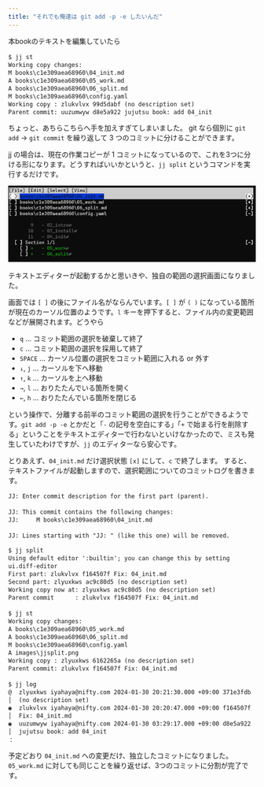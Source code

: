 ```yaml
---
title: "それでも俺達は git add -p -e したいんだ"
---
```

本bookのテキストを編集していたら

```
$ jj st
Working copy changes:
M books\c1e309aea68960\04_init.md
A books\c1e309aea68960\05_work.md
A books\c1e309aea68960\06_split.md
M books\c1e309aea68960\config.yaml
Working copy : zlukvlvx 99d5dabf (no description set)
Parent commit: uuzumwyw d8e5a922 jujutsu book: add 04_init
```

ちょっと、あちらこちらへ手を加えすぎてしまいました。 git なら個別に `git add` → `git commit` を繰り返して 3 つのコミットに分けることができます。

jj の場合は、現在の作業コピーが 1 コミットになっているので、これを3つに分ける形になります。どうすればいいかというと、`jj split` というコマンドを実行するだけです。

![jj split の実行イメージ](/images/jjsplit.png)

テキストエディターが起動するかと思いきや、独自の範囲の選択画面になりました。

画面では `[ ]` の後にファイル名がならんでいます。`[ ]` が `( )` になっている箇所が現在のカーソル位置のようです。`l` キーを押下すると、ファイル内の変更範囲などが展開されます。どうやら

+ `q` … コミット範囲の選択を破棄して終了
+ `c` … コミット範囲の選択を採用して終了
+ `SPACE` … カーソル位置の選択をコミット範囲に入れる or 外す
+ `↓`, `j` … カーソルを下へ移動
+ `↑`, `k` … カーソルを上へ移動
+ `→`, `l` … おりたたんでいる箇所を開く
+ `←`, `h` … おりたたんでいる箇所を閉じる

という操作で、分離する前半のコミット範囲の選択を行うことができるようです。`git add -p -e` とかだと「`-` の記号を空白にする」「`+` で始まる行を削除する」ということをテキストエディターで行わないといけなかったので、ミスも発生していたわけですが、`jj` のエディターなら安心です。

とりあえず、`04_init.md` だけ選択状態 `[x]` にして、`c` で終了します。
すると、テキストファイルが起動しますので、選択範囲についてのコミットログを書きます。

```
JJ: Enter commit description for the first part (parent).

JJ: This commit contains the following changes:
JJ:     M books\c1e309aea68960\04_init.md

JJ: Lines starting with "JJ: " (like this one) will be removed.
```

```
$ jj split
Using default editor ':builtin'; you can change this by setting ui.diff-editor
First part: zlukvlvx f164507f Fix: 04_init.md
Second part: zlyuxkws ac9c80d5 (no description set)
Working copy now at: zlyuxkws ac9c80d5 (no description set)
Parent commit      : zlukvlvx f164507f Fix: 04_init.md

$ jj st
Working copy changes:
A books\c1e309aea68960\05_work.md
A books\c1e309aea68960\06_split.md
M books\c1e309aea68960\config.yaml
A images\jjsplit.png
Working copy : zlyuxkws 6162265a (no description set)
Parent commit: zlukvlvx f164507f Fix: 04_init.md

$ jj log
@  zlyuxkws iyahaya@nifty.com 2024-01-30 20:21:30.000 +09:00 371e3fdb
│  (no description set)
◉  zlukvlvx iyahaya@nifty.com 2024-01-30 20:20:47.000 +09:00 f164507f
│  Fix: 04_init.md
◉  uuzumwyw iyahaya@nifty.com 2024-01-30 03:29:17.000 +09:00 d8e5a922
│  jujutsu book: add 04_init
：
```

予定どおり `04_init.md` への変更だけ、独立したコミットになりました。`05_work.md` に対しても同じことを繰り返せば、3つのコミットに分割が完了です。

